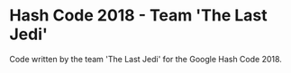 # Hash Code 2018 - Team 'The Last Jedi'
Code written by the team 'The Last Jedi' for the Google Hash Code 2018.
